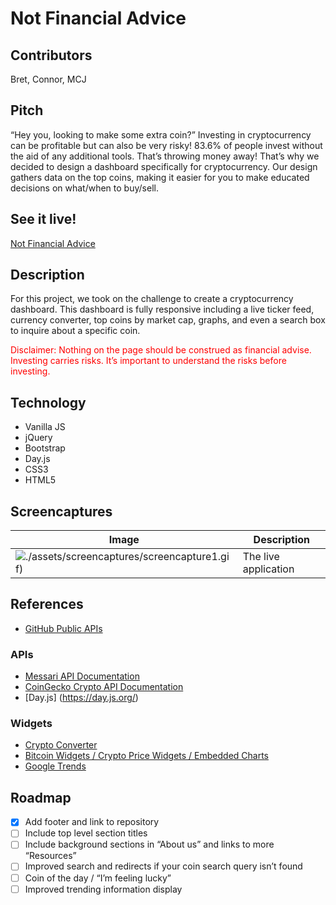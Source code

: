 # Not Financial Advice

## Contributors
<!-- Project 1 -->
Bret, Connor, MCJ

## Pitch
<!-- Pitch -->
“Hey you, looking to make some extra coin?” 
Investing in cryptocurrency can be profitable but can also be very risky! 83.6% of people invest without the aid of any additional tools. That’s throwing money away! That’s why we decided to design a dashboard specifically for cryptocurrency. Our design gathers data on the top coins, making it easier for you to make educated decisions on what/when to buy/sell. 

## See it live!
[Not Financial Advice](https://mcjbyday.github.io/notfinancialadvice/)
<!-- Link to GitHub and deployed website -->

## Description
<!-- About -->
For this project, we took on the challenge to create a cryptocurrency dashboard. This dashboard is fully responsive including a live ticker feed, currency converter, top coins by market cap, graphs, and even a search box to inquire about a specific coin.

<font color="red">Disclaimer: Nothing on the page should be construed as financial advise. Investing carries risks. It’s important to understand the risks before investing.</font>

## Technology
- Vanilla JS
- jQuery
- Bootstrap
- Day.js
- CSS3
- HTML5


## Screencaptures
<!-- Screenshots -->
| Image | Description |
| --- | ----------- |
| ![./assets/screencaptures/screencapture1.gif)](./assets/screencaptures/screencapture1.gif) | The live application |


<!-- Sources -->
## References
- [GitHub Public APIs](https://github.com/public-apis/public-apis#cryptocurrency)
### APIs
- [Messari API Documentation](https://messari.io/api/docs)
- [CoinGecko Crypto API Documentation](https://www.coingecko.com/en/api/documentation)
- [Day.js] (https://day.js.org/)
### Widgets
- [Crypto Converter](https://co-w.io/)
- [Bitcoin Widgets / Crypto Price Widgets / Embedded Charts](https://coinlib.io/widgets)
- [Google Trends](https://trends.google.com/trends/?geo=US)

## Roadmap
- [x] Add footer and link to repository 
- [ ] Include top level section titles
- [ ] Include background sections in “About us” and links to more “Resources”
- [ ] Improved search and redirects if your coin search query isn’t found
- [ ] Coin of the day / “I’m feeling lucky”
- [ ] Improved trending information display
